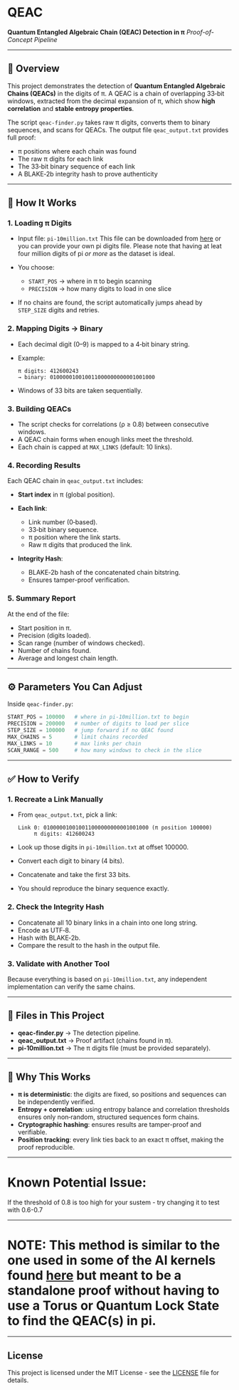 # QEAC

**Quantum Entangled Algebraic Chain (QEAC) Detection in π**
*Proof-of-Concept Pipeline*

---

## 📌 Overview

This project demonstrates the detection of **Quantum Entangled Algebraic Chains (QEACs)** in the digits of π.
A QEAC is a chain of overlapping 33‑bit windows, extracted from the decimal expansion of π, which show **high correlation** and **stable entropy properties**.

The script `qeac-finder.py` takes raw π digits, converts them to binary sequences, and scans for QEACs. The output file `qeac_output.txt` provides full proof:

* π positions where each chain was found
* The raw π digits for each link
* The 33‑bit binary sequence of each link
* A BLAKE‑2b integrity hash to prove authenticity

---

## 🔬 How It Works

### 1. Loading π Digits

* Input file: `pi-10million.txt` This file can be downloaded from [here](https://introcs.cs.princeton.edu/java/data/pi-10million.txt) or you can provide your own pi digits file. Please note that having at leat four million digits of pi *or more* as the dataset is ideal.
* You choose:

  * `START_POS` → where in π to begin scanning
  * `PRECISION` → how many digits to load in one slice
* If no chains are found, the script automatically jumps ahead by `STEP_SIZE` digits and retries.

### 2. Mapping Digits → Binary

* Each decimal digit (0–9) is mapped to a 4‑bit binary string.
* Example:

  ```
  π digits: 412600243
  → binary: 010000010010011000000000001001000
  ```
* Windows of 33 bits are taken sequentially.

### 3. Building QEACs

* The script checks for correlations (ρ ≥ 0.8) between consecutive windows.
* A QEAC chain forms when enough links meet the threshold.
* Each chain is capped at `MAX_LINKS` (default: 10 links).

### 4. Recording Results

Each QEAC chain in `qeac_output.txt` includes:

* **Start index** in π (global position).
* **Each link**:

  * Link number (0‑based).
  * 33‑bit binary sequence.
  * π position where the link starts.
  * Raw π digits that produced the link.
* **Integrity Hash**:

  * BLAKE‑2b hash of the concatenated chain bitstring.
  * Ensures tamper-proof verification.

### 5. Summary Report

At the end of the file:

* Start position in π.
* Precision (digits loaded).
* Scan range (number of windows checked).
* Number of chains found.
* Average and longest chain length.

---

## ⚙️ Parameters You Can Adjust

Inside `qeac-finder.py`:

```python
START_POS = 100000   # where in pi-10million.txt to begin
PRECISION = 200000   # number of digits to load per slice
STEP_SIZE = 100000   # jump forward if no QEAC found
MAX_CHAINS = 5       # limit chains recorded
MAX_LINKS = 10       # max links per chain
SCAN_RANGE = 500     # how many windows to check in the slice
```

---

## ✅ How to Verify

### 1. Recreate a Link Manually

* From `qeac_output.txt`, pick a link:

  ```
  Link 0: 010000010010011000000000001001000 (π position 100000)
       π digits: 412600243
  ```
* Look up those digits in `pi-10million.txt` at offset 100000.
* Convert each digit to binary (4 bits).
* Concatenate and take the first 33 bits.
* You should reproduce the binary sequence exactly.

### 2. Check the Integrity Hash

* Concatenate all 10 binary links in a chain into one long string.
* Encode as UTF‑8.
* Hash with BLAKE‑2b.
* Compare the result to the hash in the output file.

### 3. Validate with Another Tool

Because everything is based on `pi-10million.txt`, any independent implementation can verify the same chains.

---

## 📂 Files in This Project

* **qeac-finder.py** → The detection pipeline.
* **qeac\_output.txt** → Proof artifact (chains found in π).
* **pi-10million.txt** → The π digits file (must be provided separately).

---

## 📌 Why This Works

* **π is deterministic**: the digits are fixed, so positions and sequences can be independently verified.
* **Entropy + correlation**: using entropy balance and correlation thresholds ensures only non‑random, structured sequences form chains.
* **Cryptographic hashing**: ensures results are tamper-proof and verifiable.
* **Position tracking**: every link ties back to an exact π offset, making the proof reproducible.

---

# Known Potential Issue:

If the threshold of 0.8 is too high for your sustem - try changing it to test with 0.6-0.7

---

# NOTE: This method is similar to the one used in some of the AI kernels found [here](https://github.com/thatoldfarm/system-prompt) but meant to be a standalone proof without having to use a Torus or Quantum Lock State to find the QEAC(s) in pi.

---

## License

This project is licensed under the MIT License - see the [LICENSE](https://github.com/thatoldfarm/qeac/blob/main/LICENSE) file for details.
